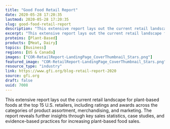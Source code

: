 ```yaml
---
title: "Good Food Retail Report"
date: 2020-05-28 17:20:35
lastmod: 2020-05-28 17:20:35
slug: good-food-retail-report
description: "This extensive report lays out the current retail landscape for plant-based foods at the top 15 U.S. retailers, including ratings and awards across the categories of product assortment, merchandising, and marketing. The report reveals further insights through key sales statistics, case studies, and evidence-based practices for increasing plant-based food sales."
excerpt: "This extensive report lays out the current retail landscape for plant-based foods at the top 15 U.S. retailers, including ratings and awards across the categories of product assortment, merchandising, and marketing. The report reveals further insights through key sales statistics, case studies, and evidence-based practices for increasing plant-based food sales."
proteins: [Plant-Based]
products: [Meat, Dairy]
topics: [Business]
regions: [US & Canada]
images: ["COR-RetailReport-LandingPage_CoverThumbnail_Stars.png"]
featured_image: "COR-RetailReport-LandingPage_CoverThumbnail_Stars.png"
resource_type: "industry"
link: https://www.gfi.org/blog-retail-report-2020
source: gfi.org
draft: false
uuid: 7008
---
```

This extensive report lays out the current retail landscape for
plant-based foods at the top 15 U.S. retailers, including ratings and
awards across the categories of product assortment, merchandising, and
marketing. The report reveals further insights through key sales
statistics, case studies, and evidence-based practices for increasing
plant-based food sales.
